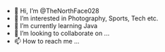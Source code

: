 - 👋 Hi, I’m @TheNorthFace028
- 👀 I’m interested in Photography, Sports, Tech etc.
- 🌱 I’m currently learning Java
- 💞️ I’m looking to collaborate on ...
- 📫 How to reach me ...

<!---
TheNorthFace028/TheNorthFace028 is a ✨ special ✨ repository because its `README.md` (this file) appears on your GitHub profile.
You can click the Preview link to take a look at your changes.
--->
